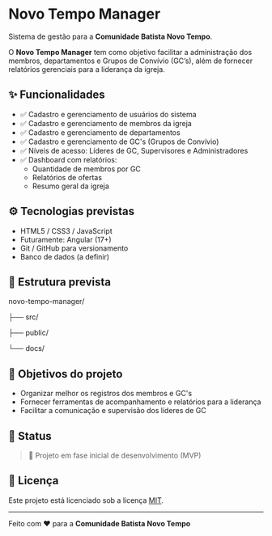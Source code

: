 # Novo Tempo Manager

Sistema de gestão para a **Comunidade Batista Novo Tempo**.

O **Novo Tempo Manager** tem como objetivo facilitar a administração dos membros, departamentos e Grupos de Convívio (GC’s), além de fornecer relatórios gerenciais para a liderança da igreja.

## ✨ Funcionalidades

- ✅ Cadastro e gerenciamento de usuários do sistema
- ✅ Cadastro e gerenciamento de membros da igreja
- ✅ Cadastro e gerenciamento de departamentos
- ✅ Cadastro e gerenciamento de GC's (Grupos de Convívio)
- ✅ Níveis de acesso: Líderes de GC, Supervisores e Administradores
- ✅ Dashboard com relatórios:
  - Quantidade de membros por GC
  - Relatórios de ofertas
  - Resumo geral da igreja

## ⚙️ Tecnologias previstas

- HTML5 / CSS3 / JavaScript
- Futuramente: Angular (17+)
- Git / GitHub para versionamento
- Banco de dados (a definir)

## 📁 Estrutura prevista

novo-tempo-manager/

   ├── src/
   
   ├── public/
   
   └── docs/


## 🚀 Objetivos do projeto

- Organizar melhor os registros dos membros e GC's
- Fornecer ferramentas de acompanhamento e relatórios para a liderança
- Facilitar a comunicação e supervisão dos líderes de GC

## 📌 Status

> 🚧 Projeto em fase inicial de desenvolvimento (MVP)

## 📄 Licença

Este projeto está licenciado sob a licença [MIT](LICENSE).

---

Feito com ❤️ para a **Comunidade Batista Novo Tempo**
